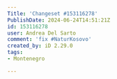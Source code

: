 ```yaml
---
Title: 'Changeset #153116278'
PublishDate: 2024-06-24T14:51:21Z
id: 153116278
user: Andrea Del Sarto
comment: 'fix #NaturKosovo'
created_by: iD 2.29.0
tags:
- Montenegro

---
```

